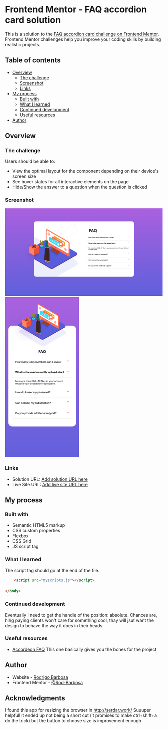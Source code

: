 # Frontend Mentor - FAQ accordion card solution

This is a solution to the [FAQ accordion card challenge on Frontend Mentor](https://www.frontendmentor.io/challenges/faq-accordion-card-XlyjD0Oam). Frontend Mentor challenges help you improve your coding skills by building realistic projects. 

## Table of contents

- [Overview](#overview)
  - [The challenge](#the-challenge)
  - [Screenshot](#screenshot)
  - [Links](#links)
- [My process](#my-process)
  - [Built with](#built-with)
  - [What I learned](#what-i-learned)
  - [Continued development](#continued-development)
  - [Useful resources](#useful-resources)
- [Author](#author)


## Overview

### The challenge

Users should be able to:

- View the optimal layout for the component depending on their device's screen size
- See hover states for all interactive elements on the page
- Hide/Show the answer to a question when the question is clicked

### Screenshot

![](./images/screenshot-desktop.png)
![](./images/screenshot-mobile.png)


### Links

- Solution URL: [Add solution URL here](https://github.com/Rod-Barbosa/faq-accordion-card.git)
- Live Site URL: [Add live site URL here](https://your-live-site-url.com)

## My process

### Built with

- Semantic HTML5 markup
- CSS custom properties
- Flexbox
- CSS Grid
- JS script tag

### What I learned

The script tag should go at the end of the file.
```html
    <script src="myscripts.js"></script>

</body>
```

### Continued development

Eventually I need to get the handle of the position: absolute. Chances are, hihg paying clients won't care for something cool, thay will jsut want the design to behave the way it does in their heads.

### Useful resources

- [Accordeon FAQ](https://www.w3schools.com/howto/howto_js_accordion.asp) This one basically gives you the bones for the project

## Author

- Website - [Rodrigo Barbosa](https://gelatodigital.com)
- Frontend Mentor - [@Rod-Barbosa](https://www.frontendmentor.io/profile/Rod-Barbosa)


## Acknowledgments

I found this app for resizing the browser in http://serdar.work/
Suuuper helpfull
it ended up not being a short cut (it promises to make ctrl+shift+a do the trick) but the button to choose size is improvement enough
